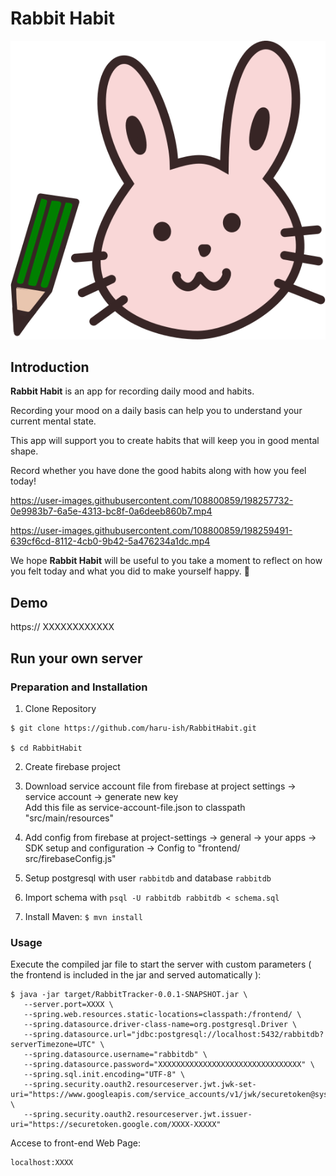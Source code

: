# Rabbit Habit
![RabbitHabit-Logo](https://github.com/haru-ish/RabbitHabit/blob/master/frontend/src/assets/images/rabbit.svg)

## Introduction
**Rabbit Habit** is an app for recording daily mood and habits.

Recording your mood on a daily basis can help you to understand your current mental state.

This app will support you to create habits that will keep you in good mental shape.

Record whether you have done the good habits along with how you feel today!

https://user-images.githubusercontent.com/108800859/198257732-0e9983b7-6a5e-4313-bc8f-0a6deeb860b7.mp4



https://user-images.githubusercontent.com/108800859/198259491-639cf6cd-8112-4cb0-9b42-5a476234a1dc.mp4



We hope **Rabbit Habit** will be useful to you take a moment to reflect on how you felt today and what you did to make yourself happy. :green_heart:

## Demo
https:// XXXXXXXXXXXX

## Run your own server

### Preparation and Installation
1. Clone Repository
```shell
$ git clone https://github.com/haru-ish/RabbitHabit.git
  
$ cd RabbitHabit
```
2. Create firebase project

3. Download service account file from firebase at project settings -> service account -> generate new key \
   Add this file as service-account-file.json to classpath "src/main/resources"

4. Add config from firebase at project-settings -> general -> your apps -> SDK setup and configuration -> Config to "frontend/  src/firebaseConfig.js"

5. Setup postgresql with user `rabbitdb` and database `rabbitdb`

6. Import schema with `psql -U rabbitdb rabbitdb < schema.sql`

7. Install Maven: `$ mvn install`

### Usage
Execute the compiled jar file to start the server with custom parameters ( the frontend is included in the jar and served automatically ):
```shell
$ java -jar target/RabbitTracker-0.0.1-SNAPSHOT.jar \
   --server.port=XXXX \
   --spring.web.resources.static-locations=classpath:/frontend/ \
   --spring.datasource.driver-class-name=org.postgresql.Driver \
   --spring.datasource.url="jdbc:postgresql://localhost:5432/rabbitdb?serverTimezone=UTC" \
   --spring.datasource.username="rabbitdb" \
   --spring.datasource.password="XXXXXXXXXXXXXXXXXXXXXXXXXXXXXXXX" \
   --spring.sql.init.encoding="UTF-8" \
   --spring.security.oauth2.resourceserver.jwt.jwk-set-uri="https://www.googleapis.com/service_accounts/v1/jwk/securetoken@system.gserviceaccount.com" \
   --spring.security.oauth2.resourceserver.jwt.issuer-uri="https://securetoken.google.com/XXXX-XXXXX"
```
Accese to front-end Web Page:
```
localhost:XXXX
```